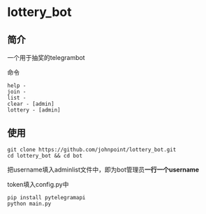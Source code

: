 # lottery_bot #

## 简介 ##

一个用于抽奖的telegrambot

命令

```
help - 
join - 
list - 
clear - [admin]
lottery - [admin]
```

## 使用 ##

```
git clone https://github.com/johnpoint/lottery_bot.git
cd lottery_bot && cd bot
```

把username填入adminlist文件中，即为bot管理员**一行一个username**

token填入config.py中

```
pip install pytelegramapi
python main.py
```


